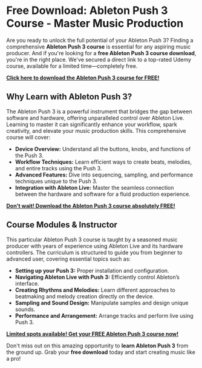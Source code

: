 # Free Download: Ableton Push 3 Course - Master Music Production

Are you ready to unlock the full potential of your Ableton Push 3? Finding a comprehensive **Ableton Push 3 course** is essential for any aspiring music producer. And if you're looking for a **free Ableton Push 3 course download**, you're in the right place. We've secured a direct link to a top-rated Udemy course, available for a limited time—completely free.

[**Click here to download the Ableton Push 3 course for FREE!**](https://udemywork.com/ableton-push-3-course)

## Why Learn with Ableton Push 3?

The Ableton Push 3 is a powerful instrument that bridges the gap between software and hardware, offering unparalleled control over Ableton Live. Learning to master it can significantly enhance your workflow, spark creativity, and elevate your music production skills. This comprehensive course will cover:

*   **Device Overview:** Understand all the buttons, knobs, and functions of the Push 3.
*   **Workflow Techniques:** Learn efficient ways to create beats, melodies, and entire tracks using the Push 3.
*   **Advanced Features:** Dive into sequencing, sampling, and performance techniques unique to the Push 3.
*   **Integration with Ableton Live:** Master the seamless connection between the hardware and software for a fluid production experience.

[**Don't wait! Download the Ableton Push 3 course absolutely FREE!**](https://udemywork.com/ableton-push-3-course)

## Course Modules & Instructor

This particular Ableton Push 3 course is taught by a seasoned music producer with years of experience using Ableton Live and its hardware controllers. The curriculum is structured to guide you from beginner to advanced user, covering essential topics such as:

*   **Setting up your Push 3:** Proper installation and configuration.
*   **Navigating Ableton Live with Push 3:** Efficiently control Ableton’s interface.
*   **Creating Rhythms and Melodies:** Learn different approaches to beatmaking and melody creation directly on the device.
*   **Sampling and Sound Design:** Manipulate samples and design unique sounds.
*   **Performance and Arrangement:** Arrange tracks and perform live using Push 3.

[**Limited spots available! Get your FREE Ableton Push 3 course now!**](https://udemywork.com/ableton-push-3-course)

Don't miss out on this amazing opportunity to **learn Ableton Push 3** from the ground up. Grab your **free download** today and start creating music like a pro!
